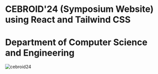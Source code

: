 # CEBROID'24 (Symposium Website) using React and Tailwind CSS
# Department of Computer Science and Engineering

![cebroid24](https://github.com/user-attachments/assets/59b6cc52-ca9e-4312-ba5c-7db7983986a9)
